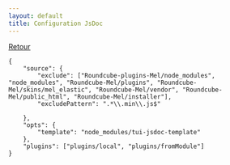 ```yaml
---
layout: default
title: Configuration JsDoc
---
```


[Retour](https://messagerie-melanie2.github.io/Bnum/Documentation/configuration_modules)

```
{
    "source": {
        "exclude": ["Roundcube-plugins-Mel/node_modules", "node_modules", "Roundcube-Mel/plugins", "Roundcube-Mel/skins/mel_elastic", "Roundcube-Mel/vendor", "Roundcube-Mel/public_html", "Roundcube-Mel/installer"],
        "excludePattern": ".*\\.min\\.js$"

    },
    "opts": {
        "template": "node_modules/tui-jsdoc-template"
    },
    "plugins": ["plugins/local", "plugins/fromModule"]
}

```